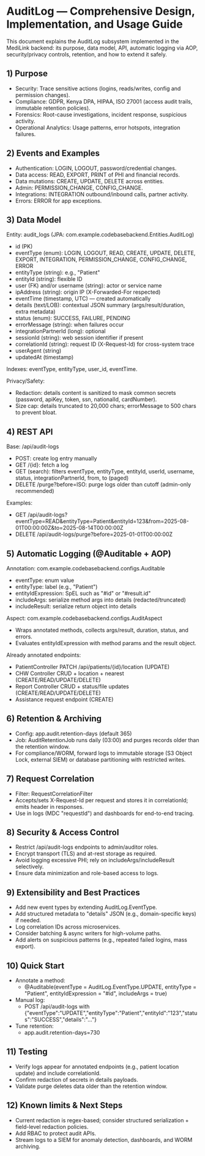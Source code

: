# AuditLog — Comprehensive Design, Implementation, and Usage Guide

This document explains the AuditLog subsystem implemented in the MediLink backend: its purpose, data model, API, automatic logging via AOP, security/privacy controls, retention, and how to extend it safely.

## 1) Purpose
- Security: Trace sensitive actions (logins, reads/writes, config and permission changes).
- Compliance: GDPR, Kenya DPA, HIPAA, ISO 27001 (access audit trails, immutable retention policies).
- Forensics: Root-cause investigations, incident response, suspicious activity.
- Operational Analytics: Usage patterns, error hotspots, integration failures.

## 2) Events and Examples
- Authentication: LOGIN, LOGOUT, password/credential changes.
- Data access: READ, EXPORT, PRINT of PHI and financial records.
- Data mutations: CREATE, UPDATE, DELETE across entities.
- Admin: PERMISSION_CHANGE, CONFIG_CHANGE.
- Integrations: INTEGRATION outbound/inbound calls, partner activity.
- Errors: ERROR for app exceptions.

## 3) Data Model
Entity: audit_logs (JPA: com.example.codebasebackend.Entities.AuditLog)
- id (PK)
- eventType (enum): LOGIN, LOGOUT, READ, CREATE, UPDATE, DELETE, EXPORT, INTEGRATION, PERMISSION_CHANGE, CONFIG_CHANGE, ERROR
- entityType (string): e.g., "Patient"
- entityId (string): flexible ID
- user (FK) and/or username (string): actor or service name
- ipAddress (string): origin IP (X-Forwarded-For respected)
- eventTime (timestamp, UTC) — created automatically
- details (text/LOB): contextual JSON summary (args/result/duration, extra metadata)
- status (enum): SUCCESS, FAILURE, PENDING
- errorMessage (string): when failures occur
- integrationPartnerId (long): optional
- sessionId (string): web session identifier if present
- correlationId (string): request ID (X-Request-Id) for cross-system trace
- userAgent (string)
- updatedAt (timestamp)

Indexes: eventType, entityType, user_id, eventTime.

Privacy/Safety:
- Redaction: details content is sanitized to mask common secrets (password, apiKey, token, ssn, nationalId, cardNumber).
- Size cap: details truncated to 20,000 chars; errorMessage to 500 chars to prevent bloat.

## 4) REST API
Base: /api/audit-logs
- POST: create log entry manually
- GET /{id}: fetch a log
- GET (search): filters eventType, entityType, entityId, userId, username, status, integrationPartnerId, from, to (paged)
- DELETE /purge?before=ISO: purge logs older than cutoff (admin-only recommended)

Examples:
- GET /api/audit-logs?eventType=READ&entityType=Patient&entityId=123&from=2025-08-01T00:00:00Z&to=2025-08-14T00:00:00Z
- DELETE /api/audit-logs/purge?before=2025-01-01T00:00:00Z

## 5) Automatic Logging (@Auditable + AOP)
Annotation: com.example.codebasebackend.configs.Auditable
- eventType: enum value
- entityType: label (e.g., "Patient")
- entityIdExpression: SpEL such as "#id" or "#result.id"
- includeArgs: serialize method args into details (redacted/truncated)
- includeResult: serialize return object into details

Aspect: com.example.codebasebackend.configs.AuditAspect
- Wraps annotated methods, collects args/result, duration, status, and errors.
- Evaluates entityIdExpression with method params and the result object.

Already annotated endpoints:
- PatientController PATCH /api/patients/{id}/location (UPDATE)
- CHW Controller CRUD + location + nearest (CREATE/READ/UPDATE/DELETE)
- Report Controller CRUD + status/file updates (CREATE/READ/UPDATE/DELETE)
- Assistance request endpoint (CREATE)

## 6) Retention & Archiving
- Config: app.audit.retention-days (default 365)
- Job: AuditRetentionJob runs daily (03:00) and purges records older than the retention window.
- For compliance/WORM, forward logs to immutable storage (S3 Object Lock, external SIEM) or database partitioning with restricted writes.

## 7) Request Correlation
- Filter: RequestCorrelationFilter
- Accepts/sets X-Request-Id per request and stores it in correlationId; emits header in responses.
- Use in logs (MDC "requestId") and dashboards for end-to-end tracing.

## 8) Security & Access Control
- Restrict /api/audit-logs endpoints to admin/auditor roles.
- Encrypt transport (TLS) and at-rest storage as required.
- Avoid logging excessive PHI; rely on includeArgs/includeResult selectively.
- Ensure data minimization and role-based access to logs.

## 9) Extensibility and Best Practices
- Add new event types by extending AuditLog.EventType.
- Add structured metadata to "details" JSON (e.g., domain-specific keys) if needed.
- Log correlation IDs across microservices.
- Consider batching & async writers for high-volume paths.
- Add alerts on suspicious patterns (e.g., repeated failed logins, mass export).

## 10) Quick Start
- Annotate a method:
  - @Auditable(eventType = AuditLog.EventType.UPDATE, entityType = "Patient", entityIdExpression = "#id", includeArgs = true)
- Manual log:
  - POST /api/audit-logs with {"eventType":"UPDATE","entityType":"Patient","entityId":"123","status":"SUCCESS","details":"..."}
- Tune retention:
  - app.audit.retention-days=730

## 11) Testing
- Verify logs appear for annotated endpoints (e.g., patient location update) and include correlationId.
- Confirm redaction of secrets in details payloads.
- Validate purge deletes data older than the retention window.

## 12) Known limits & Next Steps
- Current redaction is regex-based; consider structured serialization + field-level redaction policies.
- Add RBAC to protect audit APIs.
- Stream logs to a SIEM for anomaly detection, dashboards, and WORM archiving.

